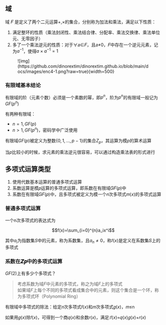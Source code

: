 ## 域

域 𝐹 是定义了两个二元运算+,×的集合，分别称为加法和乘法，满足以下性质：

1. 满足整环的性质（乘法封闭性、乘法结合律、分配率、乘法交换律、乘法单位元、无零因子）
2. 多了一个乘法逆元的性质：对于∀𝑎∈𝐹，且𝑎≠0，𝐹中存在一个逆元元素，记为$a^{-1}$，使得$a\times a^{-1}= 1$
<figure markdown>
![img](https://github.com/dinorextim/dinorextim.github.io/blob/main/docs/images/enc4-1.png?raw=true){width=500}
<figcaption></figcaption>
</figure>

### 有限域基本结论

有限域的阶（元素个数）必须是一个素数的幂，即$p^n$，阶为$p^n$的有限域一般记为$GF(p^n)$

有两种有限域：

- $n=1, GF(p)$
- $n>1, GF(p^n)$，密码学中广泛使用

有限域$GF(p)$被定义为整数$\{0,1,\dots,p-1\}$的集合$Z_p$，其运算为模$p$的算术运算

当𝑝比较小的时候，求元素的乘法逆元很容易，可以通过构造乘法表的形式进行

## 多项式运算类型

1. 使用代数基本运算的普通多项式运算
2. 系数运算是模𝑝运算的多项式运算，即系数在有限域𝐺𝐹(𝑝)中
3. 系数在有限域𝐺𝐹(𝑝)中，且多项式被定义为模一个𝑛次多项式𝑚(𝑥)的多项式运算

### 普通多项式运算

一个n次多项式的表达式为

$$f(x)=\sum_{i=0}^{n}a_ix^i$$

其中$a_i$为指数集$S$中的元素，称为系数集，且$a_n\neq 0$，称𝑓(𝑥)是定义在系数集𝑆上的多项式

### 系数在𝒁𝒑中的多项式运算

$GF(2)$上有多少个多项式？

> 考虑系数为域𝐹中元素的多项式，称之为域𝐹上的多项式<br>
> 如果域𝐹上每个不同的多项式看成集合中的元素，则这个集合是一个环，称为多项式环（Polynomial Ring）

有限域中多项式的除法：给定𝑛次多项式𝑓(𝑥)和𝑚次多项式𝑔(𝑥)，𝑚≤n

如果用𝑔(𝑥)除𝑓(𝑥)，可得到一个商𝑞(𝑥)和余数𝑟(𝑥)，满足:𝑓(𝑥)=𝑞(𝑥)𝑔(𝑥)+𝑟(𝑥)
